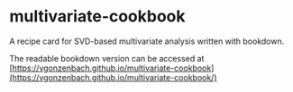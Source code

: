 # multivariate-cookbook
A recipe card for SVD-based multivariate analysis written with bookdown. 

The readable bookdown version can be accessed at [https://vgonzenbach.github.io/multivariate-cookbook](https://vgonzenbach.github.io/multivariate-cookbook/)
